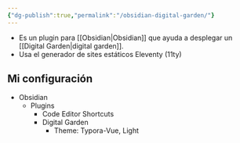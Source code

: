 ```yaml
---
{"dg-publish":true,"permalink":"/obsidian-digital-garden/"}
---
```



- Es un plugin para [[Obsidian\|Obsidian]] que ayuda a desplegar un [[Digital Garden\|digital garden]].
- Usa el generador de sites estáticos Eleventy (11ty)

## Mi configuración

- Obsidian
	- Plugins
		- Code Editor Shortcuts
		- Digital Garden
			- Theme: Typora-Vue, Light